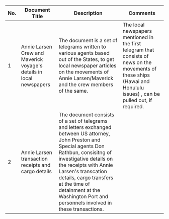| No. | Document Title | Description | Comments | 
| --- | --- |  --- | --- |
| 1 | Annie Larsen Crew and Maverick voyage's details in local newspapers | The document is a set of telegrams written to various agents based out of the States, to get local newspaper articles on the movements of Annie Larsen/Maverick and the crew members of the same. | The local newspapers mentioned in the first telegram that consists of news on the movements of these ships (Hawai and Honululu issues) , can be pulled out, if required. | 
| 2 | Annie Larsen transaction receipts and cargo details | The document consists of a set of telegrams and letters exchanged between US attorney, John Preston and Special agents Don Rathbun, consisitng of investigative details on the receipts with Annie Larsen's transcation details, cargo transfers at the time of detainment at the Washington Port and personnels involved in these transactions. | 
